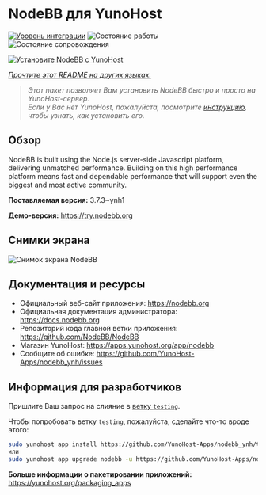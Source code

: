 <!--
Важно: этот README был автоматически сгенерирован <https://github.com/YunoHost/apps/tree/master/tools/readme_generator>
Он НЕ ДОЛЖЕН редактироваться вручную.
-->

# NodeBB для YunoHost

[![Уровень интеграции](https://dash.yunohost.org/integration/nodebb.svg)](https://ci-apps.yunohost.org/ci/apps/nodebb/) ![Состояние работы](https://ci-apps.yunohost.org/ci/badges/nodebb.status.svg) ![Состояние сопровождения](https://ci-apps.yunohost.org/ci/badges/nodebb.maintain.svg)

[![Установите NodeBB с YunoHost](https://install-app.yunohost.org/install-with-yunohost.svg)](https://install-app.yunohost.org/?app=nodebb)

*[Прочтите этот README на других языках.](./ALL_README.md)*

> *Этот пакет позволяет Вам установить NodeBB быстро и просто на YunoHost-сервер.*  
> *Если у Вас нет YunoHost, пожалуйста, посмотрите [инструкцию](https://yunohost.org/install), чтобы узнать, как установить его.*

## Обзор

NodeBB is built using the Node.js server-side Javascript platform, delivering unmatched performance.
Building on this high performance platform means fast and dependable performance that will support even the biggest and most active community.

**Поставляемая версия:** 3.7.3~ynh1

**Демо-версия:** <https://try.nodebb.org>

## Снимки экрана

![Снимок экрана NodeBB](./doc/screenshots/screenshot.png)

## Документация и ресурсы

- Официальный веб-сайт приложения: <https://nodebb.org>
- Официальная документация администратора: <https://docs.nodebb.org>
- Репозиторий кода главной ветки приложения: <https://github.com/NodeBB/NodeBB>
- Магазин YunoHost: <https://apps.yunohost.org/app/nodebb>
- Сообщите об ошибке: <https://github.com/YunoHost-Apps/nodebb_ynh/issues>

## Информация для разработчиков

Пришлите Ваш запрос на слияние в [ветку `testing`](https://github.com/YunoHost-Apps/nodebb_ynh/tree/testing).

Чтобы попробовать ветку `testing`, пожалуйста, сделайте что-то вроде этого:

```bash
sudo yunohost app install https://github.com/YunoHost-Apps/nodebb_ynh/tree/testing --debug
или
sudo yunohost app upgrade nodebb -u https://github.com/YunoHost-Apps/nodebb_ynh/tree/testing --debug
```

**Больше информации о пакетировании приложений:** <https://yunohost.org/packaging_apps>
